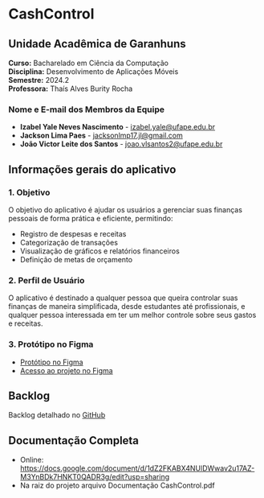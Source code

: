 # CashControl

## Unidade Acadêmica de Garanhuns  
**Curso:** Bacharelado em Ciência da Computação  
**Disciplina:** Desenvolvimento de Aplicações Móveis  
**Semestre:** 2024.2  
**Professora:** Thaís Alves Burity Rocha

### Nome e E-mail dos Membros da Equipe
- **Izabel Yale Neves Nascimento** - [izabel.yale@ufape.edu.br](mailto:izabel.yale@ufape.edu.br)
- **Jackson Lima Paes** - [jacksonlmp17.jl@gmail.com](mailto:jacksonlmp17.jl@gmail.com)
- **João Victor Leite dos Santos** - [joao.vlsantos2@ufape.edu.br](mailto:joao.vlsantos2@ufape.edu.br)

## Informações gerais do aplicativo

### 1. Objetivo
O objetivo do aplicativo é ajudar os usuários a gerenciar suas finanças pessoais de forma prática e eficiente, permitindo:
- Registro de despesas e receitas
- Categorização de transações
- Visualização de gráficos e relatórios financeiros
- Definição de metas de orçamento

### 2. Perfil de Usuário
O aplicativo é destinado a qualquer pessoa que queira controlar suas finanças de maneira simplificada, desde estudantes até profissionais, e qualquer pessoa interessada em ter um melhor controle sobre seus gastos e receitas.

### 3. Protótipo no Figma
- [Protótipo no Figma](https://www.figma.com/proto/iZQQEsllVc1Kb5QCC5haJt/CashControl?node-id=48-1023&t=HJ7jCLjnFH0inprE-1&scaling=min-zoom&content-scaling=fixed&page-id=17%3A25)
- [Acesso ao projeto no Figma](https://www.figma.com/design/iZQQEsllVc1Kb5QCC5haJt/CashControl?node-id=17-25&t=AGfbbZfO8HlhNHLv-1)

## Backlog
Backlog detalhado no [GitHub](https://github.com/jacksonlmp/cash_control/issues)

## Documentação Completa
- Online: https://docs.google.com/document/d/1dZ2FKABX4NUlDWwav2u17AZ-M3YnBDk7HNKT0QADR3g/edit?usp=sharing
- Na raiz do  projeto arquivo Documentação CashControl.pdf
